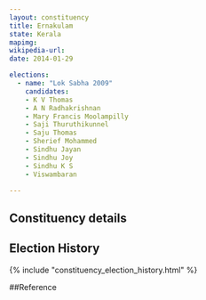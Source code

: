 ```yaml
---
layout: constituency
title: Ernakulam
state: Kerala
mapimg: 
wikipedia-url: 
date: 2014-01-29

elections: 
  - name: "Lok Sabha 2009"
    candidates: 
    - K V Thomas 
    - A N Radhakrishnan 
    - Mary Francis Moolampilly 
    - Saji Thuruthikunnel 
    - Saju Thomas 
    - Sherief Mohammed 
    - Sindhu Jayan 
    - Sindhu Joy 
    - Sindhu K S 
    - Viswambaran 

---
```

## Constituency details


## Election History
{% include "constituency_election_history.html" %}

##Reference
